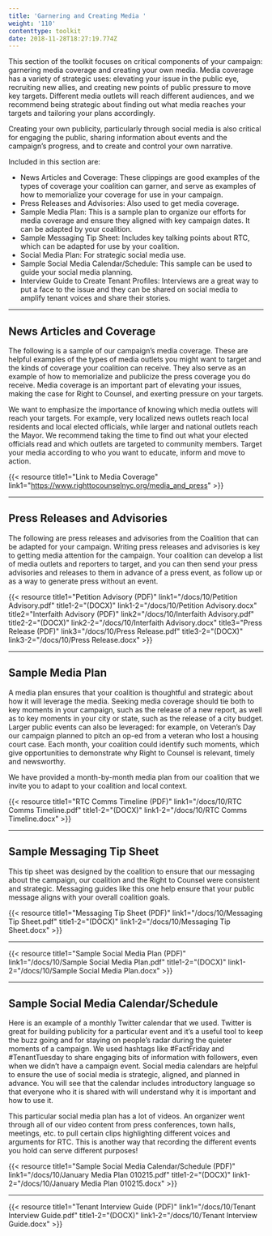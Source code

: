 ```yaml
---
title: 'Garnering and Creating Media '
weight: '110'
contenttype: toolkit
date: 2018-11-28T18:27:19.774Z
---
```

This section of the toolkit focuses on critical components of your campaign: garnering media coverage and creating your own media. Media coverage has a variety of strategic uses: elevating your issue in the public eye, recruiting new allies, and creating new points of public pressure to move key targets. Different media outlets will reach different audiences, and we recommend being strategic about finding out what media reaches your targets and tailoring your plans accordingly.

Creating your own publicity, particularly through social media is also critical for engaging the public, sharing information about events and the campaign’s progress, and to create and control your own narrative.   

Included in this section are:

* News Articles and Coverage: These clippings are good examples of the types of coverage your coalition can garner, and serve as examples of how to memorialize your coverage for use in your campaign.
* Press Releases and Advisories: Also used to get media coverage.
* Sample Media Plan: This is a sample plan to organize our efforts for media coverage and ensure they aligned with key campaign dates. It can be adapted by your coalition.
* Sample Messaging Tip Sheet: Includes key talking points about RTC, which can be adapted for use by your coalition.
* Social Media Plan: For strategic social media use.
* Sample Social Media Calendar/Schedule: This sample can be used to guide your social media planning.
* Interview Guide to Create Tenant Profiles: Interviews are a great way to put a face to the issue and they can be shared on social media to amplify tenant voices and share their stories. 

<hr />

## News Articles and Coverage

The following is a sample of our campaign’s media coverage. These are helpful examples of the types of media outlets you might want to target and the kinds of coverage your coalition can receive. They also serve as an example of how to memorialize and publicize the press coverage you do receive. Media coverage is an important part of elevating your issues, making the case for Right to Counsel, and exerting pressure on your targets.

We want to emphasize the importance of knowing which media outlets will reach your targets. For example, very localized news outlets reach local residents and local elected officials, while larger and national outlets reach the Mayor. We recommend taking the time to find out what your elected officials read and which outlets are targeted to community members. Target your media according to who you want to educate, inform and move to action. 

{{< resource title1="Link to Media Coverage" link1="https://www.righttocounselnyc.org/media_and_press"  >}}

<hr />

## Press Releases and Advisories

The following are press releases and advisories from the Coalition that can be adapted for your campaign. Writing press releases and advisories is key to getting media attention for the campaign. Your coalition can develop a list of media outlets and reporters to target, and you can then send your press advisories and releases to them in advance of a press event, as follow up or as a way to generate press without an event. 

{{< resource title1="Petition Advisory (PDF)" link1="/docs/10/Petition Advisory.pdf" title1-2="(DOCX)" link1-2="/docs/10/Petition Advisory.docx" title2="Interfaith Advisory (PDF)" link2="/docs/10/Interfaith Advisory.pdf" title2-2="(DOCX)" link2-2="/docs/10/Interfaith Advisory.docx" title3="Press Release (PDF)" link3="/docs/10/Press Release.pdf" title3-2="(DOCX)" link3-2="/docs/10/Press Release.docx" >}}

<hr />

## Sample Media Plan

A media plan ensures that your coalition is thoughtful and strategic about how it will leverage the media. Seeking media coverage should tie both to key moments in your campaign, such as the release of a new report, as well as to key moments in your city or state, such as the release of a city budget. Larger public events can also be leveraged: for example, on Veteran’s Day our campaign planned to pitch an op-ed from a veteran who lost a housing court case. Each month, your coalition could identify such moments, which give opportunities to demonstrate why Right to Counsel is relevant, timely and newsworthy.  

We have provided a month-by-month media plan from our coalition that we invite you to adapt to your coalition and local context.

{{< resource title1="RTC Comms Timeline (PDF)" link1="/docs/10/RTC Comms Timeline.pdf" title1-2="(DOCX)" link1-2="/docs/10/RTC Comms Timeline.docx" >}}

<hr />

## Sample Messaging Tip Sheet

This tip sheet was designed by the coalition to ensure that our messaging about the campaign, our coalition and the Right to Counsel were consistent and strategic. Messaging guides like this one help ensure that your public message aligns with your overall coalition goals. 

{{< resource title1="Messaging Tip Sheet (PDF)" link1="/docs/10/Messaging Tip Sheet.pdf" title1-2="(DOCX)" link1-2="/docs/10/Messaging Tip Sheet.docx" >}}

<hr />

{{< resource title1="Sample Social Media Plan (PDF)" link1="/docs/10/Sample Social Media Plan.pdf" title1-2="(DOCX)" link1-2="/docs/10/Sample Social Media Plan.docx" >}}

<hr />

## Sample Social Media Calendar/Schedule

Here is an example of a monthly Twitter calendar that we used. Twitter is great for building publicity for a particular event and it’s a useful tool to keep the buzz going and for staying on people’s radar during the quieter moments of a campaign. We used hashtags like #FactFriday and #TenantTuesday to share engaging bits of information with followers, even when we didn’t have a campaign event. Social media calendars are helpful to ensure the use of social media is strategic, aligned, and planned in advance. You will see that the calendar includes introductory language so that everyone who it is shared with will understand why it is important and how to use it.  

This particular social media plan has a lot of videos. An organizer went through all of our video content from press conferences, town halls, meetings, etc. to pull certain clips highlighting different voices and arguments for RTC. This is another way that recording the different events you hold can serve different purposes! 

{{< resource title1="Sample Social Media Calendar/Schedule (PDF)" link1="/docs/10/January Media Plan 010215.pdf" title1-2="(DOCX)" link1-2="/docs/10/January Media Plan 010215.docx" >}}

<hr />

{{< resource title1="Tenant Interview Guide (PDF)" link1="/docs/10/Tenant Interview Guide.pdf" title1-2="(DOCX)" link1-2="/docs/10/Tenant Interview Guide.docx" >}}
